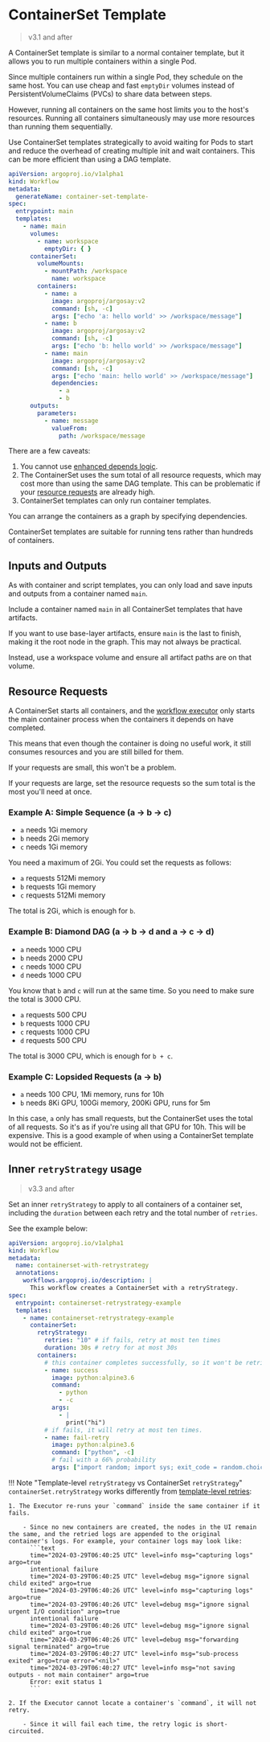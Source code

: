 # ContainerSet Template

> v3.1 and after

A ContainerSet template is similar to a normal container template, but it allows you to run multiple containers within a single Pod.

Since multiple containers run within a single Pod, they schedule on the same host.
You can use cheap and fast `emptyDir` volumes instead of PersistentVolumeClaims (PVCs) to share data between steps.

However, running all containers on the same host limits you to the host's resources.
Running all containers simultaneously may use more resources than running them sequentially.

Use ContainerSet templates strategically to avoid waiting for Pods to start and reduce the overhead of creating multiple init and wait containers.
This can be more efficient than using a DAG template.

```yaml
apiVersion: argoproj.io/v1alpha1
kind: Workflow
metadata:
  generateName: container-set-template-
spec:
  entrypoint: main
  templates:
    - name: main
      volumes:
        - name: workspace
          emptyDir: { }
      containerSet:
        volumeMounts:
          - mountPath: /workspace
            name: workspace
        containers:
          - name: a
            image: argoproj/argosay:v2
            command: [sh, -c]
            args: ["echo 'a: hello world' >> /workspace/message"]
          - name: b
            image: argoproj/argosay:v2
            command: [sh, -c]
            args: ["echo 'b: hello world' >> /workspace/message"]
          - name: main
            image: argoproj/argosay:v2
            command: [sh, -c]
            args: ["echo 'main: hello world' >> /workspace/message"]
            dependencies:
              - a
              - b
      outputs:
        parameters:
          - name: message
            valueFrom:
              path: /workspace/message
```

There are a few caveats:

1. You cannot use [enhanced depends logic](enhanced-depends-logic.md).
1. The ContainerSet uses the sum total of all resource requests, which may cost more than using the same DAG template. This can be problematic if your [resource requests](#resource-requests) are already high.
1. ContainerSet templates can only run container templates.

You can arrange the containers as a graph by specifying dependencies.

ContainerSet templates are suitable for running tens rather than hundreds of containers.

## Inputs and Outputs

As with container and script templates, you can only load and save inputs and outputs from a container named `main`.

Include a container named `main` in all ContainerSet templates that have artifacts.

If you want to use base-layer artifacts, ensure `main` is the last to finish, making it the root node in the graph.
This may not always be practical.

Instead, use a workspace volume and ensure all artifact paths are on that volume.

## Resource Requests

A ContainerSet starts all containers, and the [workflow executor](workflow-executors.md#emissary-executor) only starts the main container process when the containers it depends on have completed.

This means that even though the container is doing no useful work, it still consumes resources and you are still billed for them.

If your requests are small, this won't be a problem.

If your requests are large, set the resource requests so the sum total is the most you'll need at once.

### Example A: Simple Sequence (a -> b -> c)

* `a` needs 1Gi memory
* `b` needs 2Gi memory
* `c` needs 1Gi memory

You need a maximum of 2Gi. You could set the requests as follows:

* `a` requests 512Mi memory
* `b` requests 1Gi memory
* `c` requests 512Mi memory

The total is 2Gi, which is enough for `b`.

### Example B: Diamond DAG (a -> b -> d and a -> c -> d)

* `a` needs 1000 CPU
* `b` needs 2000 CPU
* `c` needs 1000 CPU
* `d` needs 1000 CPU

You know that `b` and `c` will run at the same time. So you need to make sure the total is 3000 CPU.

* `a` requests 500 CPU
* `b` requests 1000 CPU
* `c` requests 1000 CPU
* `d` requests 500 CPU

The total is 3000 CPU, which is enough for `b + c`.

### Example C: Lopsided Requests (a -> b)

* `a` needs 100 CPU, 1Mi memory, runs for 10h
* `b` needs 8Ki GPU, 100Gi memory, 200Ki GPU, runs for 5m

In this case, `a` only has small requests, but the ContainerSet uses the total of all requests. So it's as if you're using all that GPU for 10h. This will be expensive.
This is a good example of when using a ContainerSet template would not be efficient.

## Inner `retryStrategy` usage

> v3.3 and after

Set an inner `retryStrategy` to apply to all containers of a container set, including the `duration` between each retry and the total number of `retries`.

See the example below:

```yaml
apiVersion: argoproj.io/v1alpha1
kind: Workflow
metadata:
  name: containerset-with-retrystrategy
  annotations:
    workflows.argoproj.io/description: |
      This workflow creates a ContainerSet with a retryStrategy.
spec:
  entrypoint: containerset-retrystrategy-example
  templates:
    - name: containerset-retrystrategy-example
      containerSet:
        retryStrategy:
          retries: "10" # if fails, retry at most ten times
          duration: 30s # retry for at most 30s
        containers:
          # this container completes successfully, so it won't be retried.
          - name: success
            image: python:alpine3.6
            command:
              - python
              - -c
            args:
              - |
                print("hi")
          # if fails, it will retry at most ten times.
          - name: fail-retry
            image: python:alpine3.6
            command: ["python", -c]
            # fail with a 66% probability
            args: ["import random; import sys; exit_code = random.choice([0, 1, 1]); sys.exit(exit_code)"]
```

<!-- markdownlint-disable MD046 -- allow indentation within the admonition -->

!!! Note "Template-level `retryStrategy` vs ContainerSet `retryStrategy`"
    `containerSet.retryStrategy` works differently from [template-level retries](retries.md):

    1. The Executor re-runs your `command` inside the same container if it fails.

        - Since no new containers are created, the nodes in the UI remain the same, and the retried logs are appended to the original container's logs. For example, your container logs may look like:
          ```text
          time="2024-03-29T06:40:25 UTC" level=info msg="capturing logs" argo=true
          intentional failure
          time="2024-03-29T06:40:25 UTC" level=debug msg="ignore signal child exited" argo=true
          time="2024-03-29T06:40:26 UTC" level=info msg="capturing logs" argo=true
          time="2024-03-29T06:40:26 UTC" level=debug msg="ignore signal urgent I/O condition" argo=true
          intentional failure
          time="2024-03-29T06:40:26 UTC" level=debug msg="ignore signal child exited" argo=true
          time="2024-03-29T06:40:26 UTC" level=debug msg="forwarding signal terminated" argo=true
          time="2024-03-29T06:40:27 UTC" level=info msg="sub-process exited" argo=true error="<nil>"
          time="2024-03-29T06:40:27 UTC" level=info msg="not saving outputs - not main container" argo=true
          Error: exit status 1
          ```

    2. If the Executor cannot locate a container's `command`, it will not retry.

        - Since it will fail each time, the retry logic is short-circuited.

<!-- markdownlint-enable MD046 -->
